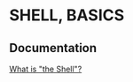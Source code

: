 # **SHELL, BASICS**
## **Documentation**
[What is "the Shell"?](http://linuxcommand.org/lc3_lts0010.php)
